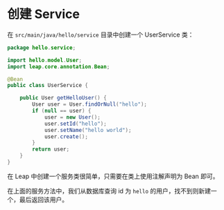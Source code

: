 # 创建 Service

在 `src/main/java/hello/service` 目录中创建一个 UserService 类：

```java
package hello.service;

import hello.model.User;
import leap.core.annotation.Bean;

@Bean
public class UserService {

    public User getHelloUser() {
        User user = User.findOrNull("hello");
        if (null == user) {
            user = new User();
            user.setId("hello");
            user.setName("hello world");
            user.create();
        }
        return user;
    }
}
```

在 Leap 中创建一个服务类很简单，只需要在类上使用注解声明为 Bean 即可。

在上面的服务方法中，我们从数据库查询 id 为 `hello` 的用户，找不到则新建一个，最后返回该用户。